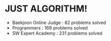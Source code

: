 # JUST ALGORITHM!

- Baekjoon Online Judge : 82 problems solved
- Programmers : 169 problems solved
- SW Expert Academy : 231 problems solved
